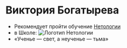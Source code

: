 # Виктория Богатырева

- Рекомендует пройти обучение [Нетологии](https://netology.ru)
- в Школе: ![Логотип Нетологии](https://upload.wikimedia.org/wikipedia/commons/f/f2/Netology_logo.svg)
- «Ученье — свет, а неученье — тьма» 